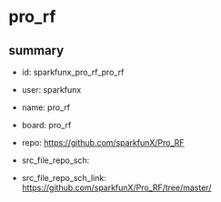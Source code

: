 # pro_rf
 
## summary 
* id: sparkfunx_pro_rf_pro_rf
* user: sparkfunx
* name: pro_rf
* board: pro_rf
* repo: https://github.com/sparkfunX/Pro_RF



* src_file_repo_sch: 
* src_file_repo_sch_link: https://github.com/sparkfunX/Pro_RF/tree/master/




